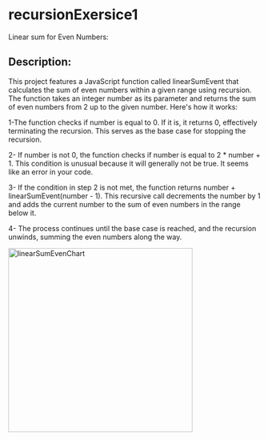 # recursionExersice1
Linear sum for Even Numbers:
## Description:

This project features a JavaScript function called linearSumEvent that calculates the sum of even numbers within a given range using recursion. The function takes an integer number as its parameter and returns the sum of even numbers from 2 up to the given number. Here's how it works:

1-The function checks if number is equal to 0. If it is, it returns 0, effectively terminating the recursion. This serves as the base case for stopping the recursion.

2- If number is not 0, the function checks if number is equal to 2 * number + 1. This condition is unusual because it will generally not be true. It seems like an error in your code.

3- If the condition in step 2 is not met, the function returns number + linearSumEvent(number - 1). This recursive call decrements the number by 1 and adds the current number to the sum of even numbers in the range below it.

4- The process continues until the base case is reached, and the recursion unwinds, summing the even numbers along the way.


<img width="368" alt="linearSumEvenChart" src="https://github.com/AtefehHosseini/recursionExersice1/assets/116660739/fa20113e-077b-4e11-a7b6-3d1df4f3080c">

